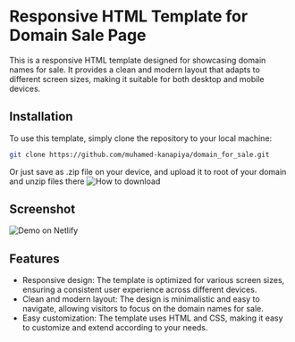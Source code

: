 # Responsive HTML Template for Domain Sale Page

This is a responsive HTML template designed for showcasing domain names for sale. It provides a clean and modern layout that adapts to different screen sizes, making it suitable for both desktop and mobile devices.

## Installation

To use this template, simply clone the repository to your local machine:

```bash
git clone https://github.com/muhamed-kanapiya/domain_for_sale.git
```

Or just save as .zip file on your device, and upload it to root of your domain and unzip files there
![How to download](https://github.com/muhamed-kanapiya/domain_for_sale/blob/main/how_to_save.png?raw=true)

## Screenshot

![Demo on Netlify](https://github.com/muhamed-kanapiya/domain_for_sale/blob/main/screenshot.jpg?raw=true)

## Features

- Responsive design: The template is optimized for various screen sizes, ensuring a consistent user experience across different devices.
- Clean and modern layout: The design is minimalistic and easy to navigate, allowing visitors to focus on the domain names for sale.
- Easy customization: The template uses HTML and CSS, making it easy to customize and extend according to your needs.
